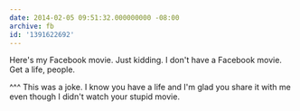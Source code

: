 ```yaml
---
date: 2014-02-05 09:51:32.000000000 -08:00
archive: fb
id: '1391622692'
---
```


Here's my Facebook movie. Just kidding. I don't have a Facebook movie. Get a life, people.

^^^ This was a joke. I know you have a life and I'm glad you share it with me even though I didn't watch your stupid movie.
